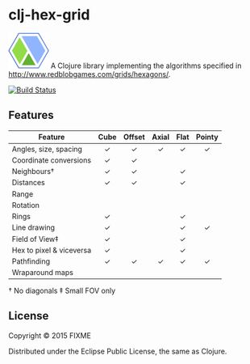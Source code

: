 # clj-hex-grid

![clj-hex-grid](https://raw.githubusercontent.com/polymeris/clj-hex-grid/master/resources/clj-hex-grid.png)
A Clojure library implementing the algorithms specified in http://www.redblobgames.com/grids/hexagons/.

[![Build Status](https://snap-ci.com/andeemarks/clj-hex-grid/branch/master/build_image)](https://snap-ci.com/andeemarks/clj-hex-grid/branch/master)

## Features

| Feature                   | Cube | Offset | Axial | Flat | Pointy |
| ------------------------- |:----:|:------:|:-----:|:----:|:------:|
| Angles, size, spacing     | ✓    | ✓      | ✓     | ✓    | ✓      |
| Coordinate conversions    | ✓    | ✓      |       |      |        |
| Neighbours†               | ✓    | ✓      |       | ✓    |        |
| Distances                 | ✓    | ✓      |       | ✓    |        |
| Range                     |      |        |       |      |        |
| Rotation                  |      |        |       |      |        |
| Rings                     | ✓    |        |       | ✓    |        |
| Line drawing              | ✓    |        |       | ✓    | ✓      |
| Field of View‡            | ✓    |        |       | ✓    |        |
| Hex to pixel & viceversa  | ✓    |        |       | ✓    |        |
| Pathfinding               | ✓    | ✓      | ✓     | ✓    | ✓      |
| Wraparound maps           |      |        |       |      |        |

† No diagonals
‡ Small FOV only

## License

Copyright © 2015 FIXME

Distributed under the Eclipse Public License, the same as Clojure.

